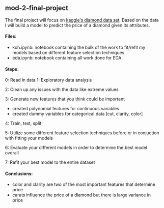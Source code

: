## mod-2-final-project

The final project will focus on [kaggle's diamond data set](https://www.kaggle.com/shivam2503/diamonds).
Based on the data I will build a model to predict the price of a diamond given its attributes.

#### Files:

* koh.ipynb: notebook containing the bulk of the work to fit/refit my models based on different feature selection techniques
* eda.ipynb: notebook containing all work done for EDA. 

#### Steps:

0: Read in data
1: Exploratory data analysis

2: Clean up any issues with the data like extreme values

3: Generate new features that you think could be important

* created polynomial features for continuous variables
* created dummy variables for categorical data [cut, clarity, color]

4: Train, test, split

5: Utilize some different feature selection techniques before or in conjuction with fitting your models

6: Evaluate your different models in order to determine the best model overall

7: Refit your best model to the entire dataset

#### Conclusions:

* color and clarity are two of the most important features that determine price
* carats influence the price of a diamond but there is large variance in price 